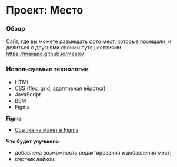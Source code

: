 # Проект: Место

### Обзор

Сайт, где вы можете размещать фото мест, которые посещали, и делиться с друзьями своими путешествиями.
https://maiiapo.github.io/mesto/

### Используемые технологии
* HTML
* CSS (flex, grid, адаптивная вёрстка)
* JavaScript
* BEM
* Figma

**Figma**
* [Ссылка на макет в Figma](https://www.figma.com/file/2cn9N9jSkmxD84oJik7xL7/JavaScript.-Sprint-4?node-id=0%3A1)

**Что будет улучшено**
* добавлена возможность редактирования и добавления мест;
* счетчик лайков.

